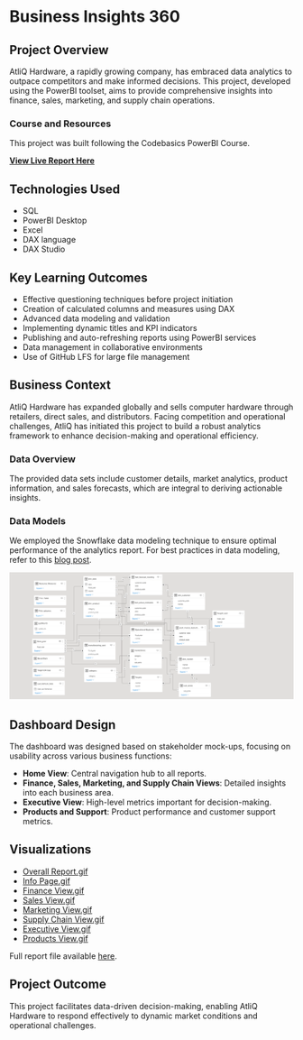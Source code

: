 # Business Insights 360

## Project Overview

AtliQ Hardware, a rapidly growing company, has embraced data analytics to outpace competitors and make informed decisions. This project, developed using the PowerBI toolset, aims to provide comprehensive insights into finance, sales, marketing, and supply chain operations.

### Course and Resources
This project was built following the Codebasics PowerBI Course.

[**View Live Report Here**](https://app.powerbi.com/view?r=eyJrIjoiZTA1MTBjMWYtZWVhYS00MDQyLWFhNzgtOTJkN2QwZTAwZjQzIiwidCI6ImM2ZTU0OWIzLTVmNDUtNDAzMi1hYWU5LWQ0MjQ0ZGM1YjJjNCJ9&pageName=ReportSection1f58869c7d320bb1b96c)

## Technologies Used

- SQL
- PowerBI Desktop
- Excel
- DAX language
- DAX Studio

## Key Learning Outcomes

- Effective questioning techniques before project initiation
- Creation of calculated columns and measures using DAX
- Advanced data modeling and validation
- Implementing dynamic titles and KPI indicators
- Publishing and auto-refreshing reports using PowerBI services
- Data management in collaborative environments
- Use of GitHub LFS for large file management

## Business Context

AtliQ Hardware has expanded globally and sells computer hardware through retailers, direct sales, and distributors. Facing competition and operational challenges, AtliQ has initiated this project to build a robust analytics framework to enhance decision-making and operational efficiency.

### Data Overview

The provided data sets include customer details, market analytics, product information, and sales forecasts, which are integral to deriving actionable insights.

### Data Models

We employed the Snowflake data modeling technique to ensure optimal performance of the analytics report. For best practices in data modeling, refer to this [blog post](https://addendanalytics.com/blog/data-modelling-best-practices/).

![Data Model](https://github.com/Naveen-S6/Business_Insights_360/blob/main/Resources/Data_model.png)

## Dashboard Design

The dashboard was designed based on stakeholder mock-ups, focusing on usability across various business functions:

- **Home View**: Central navigation hub to all reports.
- **Finance, Sales, Marketing, and Supply Chain Views**: Detailed insights into each business area.
- **Executive View**: High-level metrics important for decision-making.
- **Products and Support**: Product performance and customer support metrics.

## Visualizations

- [Overall Report.gif](https://github.com/Naveen-S6/Business_Insights_360/blob/main/Resources/Overall.gif)
- [Info Page.gif](https://github.com/Naveen-S6/Business_Insights_360/blob/main/Resources/Info.gif)
- [Finance View.gif](https://github.com/Naveen-S6/Business_Insights_360/blob/main/Resources/Finace.gif)
- [Sales View.gif](https://github.com/Naveen-S6/Business_Insights_360/blob/main/Resources/Sales.gif)
- [Marketing View.gif](https://github.com/Naveen-S6/Business_Insights_360/blob/main/Resources/Marketing.gif)
- [Supply Chain View.gif](https://github.com/Naveen-S6/Business_Insights_360/blob/main/Resources/supply%20chain.gif)
- [Executive View.gif](https://github.com/AlhassanCode/Business-Insights-360-Power-BI-Project/blob/main/Business%20Inside%20360%20resources/Executive%20View.png)
- [Products View.gif](https://github.com/Naveen-S6/Business_Insights_360/blob/main/Resources/Products%20View.gif)

Full report file available [here](https://github.com/Naveen-S6/Business_Insights_360/blob/main/Report/360.pbix).

## Project Outcome

This project facilitates data-driven decision-making, enabling AtliQ Hardware to respond effectively to dynamic market conditions and operational challenges.


